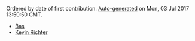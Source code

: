 
Ordered by date of first contribution. [Auto-generated](https://github.com/xingrz/node-contributors) on Mon, 03 Jul 2017 13:50:50 GMT.

- [Bas](https://github.com/Mechazawa)
- [Kevin Richter](https://github.com/beschoenen)
